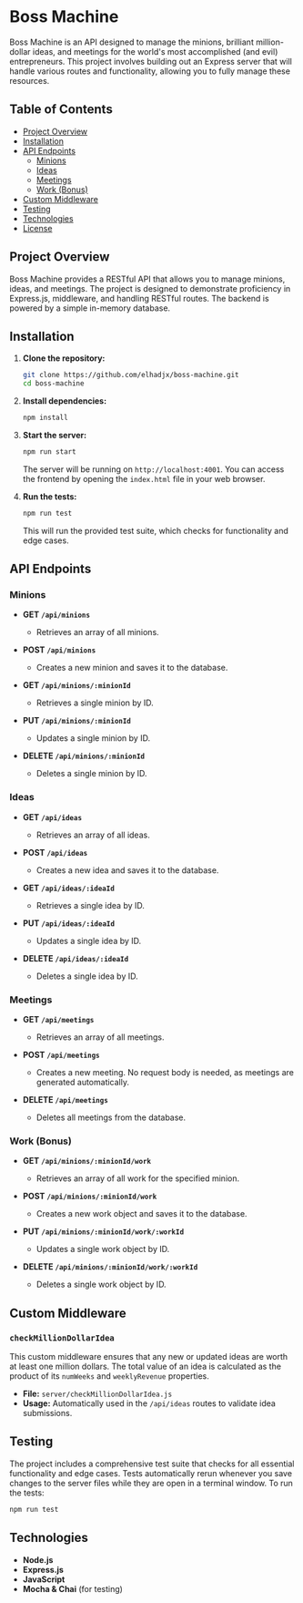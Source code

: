 
# Boss Machine

Boss Machine is an API designed to manage the minions, brilliant million-dollar ideas, and meetings for the world's most accomplished (and evil) entrepreneurs. This project involves building out an Express server that will handle various routes and functionality, allowing you to fully manage these resources.

## Table of Contents

- [Project Overview](#project-overview)
- [Installation](#installation)
- [API Endpoints](#api-endpoints)
  - [Minions](#minions)
  - [Ideas](#ideas)
  - [Meetings](#meetings)
  - [Work (Bonus)](#work-bonus)
- [Custom Middleware](#custom-middleware)
- [Testing](#testing)
- [Technologies](#technologies)
- [License](#license)

## Project Overview

Boss Machine provides a RESTful API that allows you to manage minions, ideas, and meetings. The project is designed to demonstrate proficiency in Express.js, middleware, and handling RESTful routes. The backend is powered by a simple in-memory database.

## Installation

1. **Clone the repository:**
   ```bash
   git clone https://github.com/elhadjx/boss-machine.git
   cd boss-machine
   ```

2. **Install dependencies:**
   ```bash
   npm install
   ```

3. **Start the server:**
   ```bash
   npm run start
   ```

   The server will be running on `http://localhost:4001`. You can access the frontend by opening the `index.html` file in your web browser.

4. **Run the tests:**
   ```bash
   npm run test
   ```

   This will run the provided test suite, which checks for functionality and edge cases.

## API Endpoints

### Minions

- **GET `/api/minions`**
  - Retrieves an array of all minions.

- **POST `/api/minions`**
  - Creates a new minion and saves it to the database.

- **GET `/api/minions/:minionId`**
  - Retrieves a single minion by ID.

- **PUT `/api/minions/:minionId`**
  - Updates a single minion by ID.

- **DELETE `/api/minions/:minionId`**
  - Deletes a single minion by ID.

### Ideas

- **GET `/api/ideas`**
  - Retrieves an array of all ideas.

- **POST `/api/ideas`**
  - Creates a new idea and saves it to the database.

- **GET `/api/ideas/:ideaId`**
  - Retrieves a single idea by ID.

- **PUT `/api/ideas/:ideaId`**
  - Updates a single idea by ID.

- **DELETE `/api/ideas/:ideaId`**
  - Deletes a single idea by ID.

### Meetings

- **GET `/api/meetings`**
  - Retrieves an array of all meetings.

- **POST `/api/meetings`**
  - Creates a new meeting. No request body is needed, as meetings are generated automatically.

- **DELETE `/api/meetings`**
  - Deletes all meetings from the database.

### Work (Bonus)

- **GET `/api/minions/:minionId/work`**
  - Retrieves an array of all work for the specified minion.

- **POST `/api/minions/:minionId/work`**
  - Creates a new work object and saves it to the database.

- **PUT `/api/minions/:minionId/work/:workId`**
  - Updates a single work object by ID.

- **DELETE `/api/minions/:minionId/work/:workId`**
  - Deletes a single work object by ID.

## Custom Middleware

### `checkMillionDollarIdea`

This custom middleware ensures that any new or updated ideas are worth at least one million dollars. The total value of an idea is calculated as the product of its `numWeeks` and `weeklyRevenue` properties.

- **File:** `server/checkMillionDollarIdea.js`
- **Usage:** Automatically used in the `/api/ideas` routes to validate idea submissions.

## Testing

The project includes a comprehensive test suite that checks for all essential functionality and edge cases. Tests automatically rerun whenever you save changes to the server files while they are open in a terminal window. To run the tests:

```bash
npm run test
```

## Technologies

- **Node.js**
- **Express.js**
- **JavaScript**
- **Mocha & Chai** (for testing)


